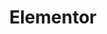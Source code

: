 ---
blog: https://elementor.com/blog
codehost: https://github.com/https://github.com/pojome/elementor
dribbble: https://dribbble.com/elementor
facebook: https://facebook.com/elemntor
instagram: https://instagram.com/elementor
linkedin: https://linkedin.com/company/elementor
logohandle: elementor
pinterest: http://pinterest.com/elemntor
sort: elementor
title: Elementor
twitter: https://x.com/elemntor
website: https://elementor.com/
wikipedia: https://en.wikipedia.org/wiki/Elementor
youtube: https://youtube.com/channel/UCt9kG_EDX8zwGSC1-ycJJVA
---